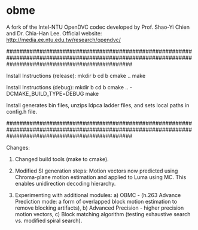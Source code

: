 # obme 
A fork of the Intel-NTU OpenDVC codec developed by Prof. Shao-Yi Chien and Dr. Chia-Han Lee. Official website: http://media.ee.ntu.edu.tw/research/opendvc/

######################################################################################################################################################

Install Instructions (release):
mkdir b
cd b
cmake ..
make

Install Instructions (debug):
mkdir b
cd b
cmake .. -DCMAKE_BUILD_TYPE=DEBUG
make

Install generates bin files, unzips ldpca ladder files, and sets local paths in config.h file.

######################################################################################################################################################

Changes:
1) Changed build tools (make to cmake).

2) Modified SI generation steps: Motion vectors now predicted using Chroma-plane motion estimation and applied to Luma using MC. This enables
   unidirection decoding hierarchy.

3) Experimenting with additional modules:
    a) OBMC -  (h.263 Advance Prediction mode: a form of overlapped block motion estimation to remove blocking artifacts),
    b) Advanced Precision - higher precision motion vectors,
    c) Block matching algorithm (testing exhaustive search vs. modified spiral search).
